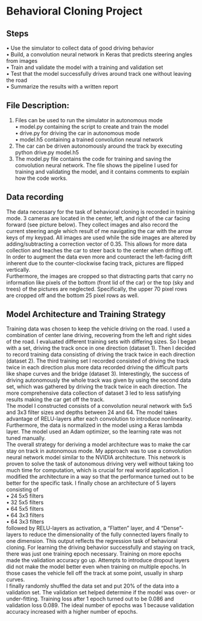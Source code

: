 # Behavioral Cloning Project
## Steps 
• Use the simulator to collect data of good driving behavior  
• Build, a convolution neural network in Keras that predicts steering angles from
images  
• Train and validate the model with a training and validation set  
• Test that the model successfully drives around track one without leaving the road  
• Summarize the results with a written report  
## File Description:  
1. Files can be used to run the simulator in autonomous mode   
• model.py containing the script to create and train the model  
• drive.py for driving the car in autonomous mode  
• model.h5 containing a trained convolution neural network  
2. The car can be driven autonomously around the track by executing python drive.py model.h5
3. The model.py file contains the code for training and saving the convolution neural network.
The file shows the pipeline I used for training and validating the model, and it contains
comments to explain how the code works.
## Data recording
The data necessary for the task of behavioral cloning is recorded in training mode. 3 cameras
are located in the center, left, and right of the car facing forward (see picture below). They
collect images and also record the current steering angle which result of me navigating the
car with the arrow keys of my keypad. All images are used while the side images are altered
by adding/subtracting a correction vector of 0.35. This allows for more data collection and
teaches the car to steer back to the center when drifting off. In order to augment the data
even more and counteract the left-facing drift inherent due to the counter-clockwise facing
track, pictures are flipped vertically.  
Furthermore, the images are cropped so that distracting parts that carry no information like
pixels of the bottom (front lid of the car) or the top (sky and trees) of the pictures are
neglected. Specifically, the upper 70 pixel rows are cropped off and the bottom 25 pixel rows
as well.
## Model Architecture and Training Strategy
Training data was chosen to keep the vehicle driving on the road. I used a combination of
center lane driving, recovering from the left and right sides of the road. I evaluated different
training sets with differing sizes. So I began with a set, driving the track once in one direction
(dataset 1). Then I decided to record training data consisting of driving the track twice in
each direction (dataset 2). The third training set I recorded consisted of driving the track
twice in each direction plus more data recorded driving the difficult parts like shape curves
and the bridge (dataset 3). Interestingly, the success of driving autonomously the whole
track was given by using the second data set, which was gathered by driving the track twice
in each direction. The more comprehensive data collection of dataset 3 led to less satisfying
results making the car get off the track.  
The model I constructed consists of a convolution neural network with 5x5 and 3x3 filter
sizes and depths between 24 and 64. The model takes advantage of RELU-layers after each
convolution to introduce nonlinearity. Furthermore, the data is normalized in the model
using a Keras lambda layer. The model used an Adam optimizer, so the learning rate was not
tuned manually.  
The overall strategy for deriving a model architecture was to make the car stay on track in
autonomous mode. My approach was to use a convolution neural network model similar to
the NVIDIA architecture. This network is proven to solve the task of autonomous driving very
well without taking too much time for computation, which is crucial for real world
application. I modified the architecture in a way so that the performance turned out to be
better for the specific task. I finally chose an architecture of 5 layers consisting of  
• 24 5x5 filters  
• 32 5x5 filters  
• 64 5x5 filters  
• 64 3x3 filters  
• 64 3x3 filters  
followed by RELU-layers as activation, a “Flatten” layer, and 4 “Dense”-layers to reduce the
dimensionality of the fully connected layers finally to one dimension. This output reflects the
regression task of behavioral cloning. For learning the driving behavior successfully and
staying on track, there was just one training epoch necessary. Training on more epochs
made the validation accuracy go up. Attempts to introduce dropout layers did not make the
model better even when training on multiple epochs. In those cases the vehicle fell off the
track at some point, usually in sharp curves.  
I finally randomly shuffled the data set and put 20% of the data into a validation set. The
validation set helped determine if the model was over- or under-fitting. Training loss after 1
epoch turned out to be 0.086 and validation loss 0.089. The ideal number of epochs was 1
because validation accuracy increased with a higher number of epochs.
